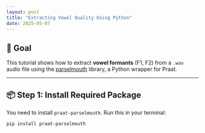 ```yaml
---
layout: post
title: "Extracting Vowel Quality Using Python"
date: 2025-05-07
---
```


## 🎯 Goal

This tutorial shows how to extract **vowel formants** (F1, F2) from a `.wav` audio file using the [parselmouth](https://github.com/YannickJadoul/Parselmouth) library, a Python wrapper for Praat.

---

## 📦 Step 1: Install Required Package

You need to install `praat-parselmouth`. Run this in your terminal:

```bash
pip install praat-parselmouth
